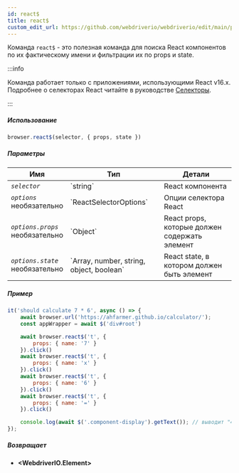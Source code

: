 ```yaml
---
id: react$
title: react$
custom_edit_url: https://github.com/webdriverio/webdriverio/edit/main/packages/webdriverio/src/commands/browser/react$.ts
---
```


Команда `react$` - это полезная команда для поиска React компонентов по их 
фактическому имени и фильтрации их по props и state.

:::info

Команда работает только с приложениями, использующими React v16.x. Подробнее о селекторах React 
читайте в руководстве [Селекторы](/docs/selectors#react-selectors).

:::

##### Использование

```js
browser.react$(selector, { props, state })
```

##### Параметры

<table>
  <thead>
    <tr>
      <th>Имя</th><th>Тип</th><th>Детали</th>
    </tr>
  </thead>
  <tbody>
    <tr>
      <td><code><var>selector</var></code></td>
      <td>`string`</td>
      <td>React компонента</td>
    </tr>
    <tr>
      <td><code><var>options</var></code><br /><span className="label labelWarning">необязательно</span></td>
      <td>`ReactSelectorOptions`</td>
      <td>Опции селектора React</td>
    </tr>
    <tr>
      <td><code><var>options.props</var></code><br /><span className="label labelWarning">необязательно</span></td>
      <td>`Object`</td>
      <td>React props, которые должен содержать элемент</td>
    </tr>
    <tr>
      <td><code><var>options.state</var></code><br /><span className="label labelWarning">необязательно</span></td>
      <td>`Array<any>, number, string, object, boolean`</td>
      <td>React state, в котором должен быть элемент</td>
    </tr>
  </tbody>
</table>

##### Пример

```js title="pause.js"
it('should calculate 7 * 6', async () => {
    await browser.url('https://ahfarmer.github.io/calculator/');
    const appWrapper = await $('div#root')

    await browser.react$('t', {
        props: { name: '7' }
    }).click()
    await browser.react$('t', {
        props: { name: 'x' }
    }).click()
    await browser.react$('t', {
        props: { name: '6' }
    }).click()
    await browser.react$('t', {
        props: { name: '=' }
    }).click()

    console.log(await $('.component-display').getText()); // выводит "42"
});
```

##### Возвращает

- **&lt;WebdriverIO.Element&gt;**